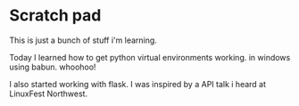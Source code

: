Scratch pad
==

This is just a bunch of stuff i'm learning.

Today I learned how to get python virtual environments working. in windows using babun. whoohoo!

I also started working with flask. I was inspired by a API talk i heard at LinuxFest Northwest.

